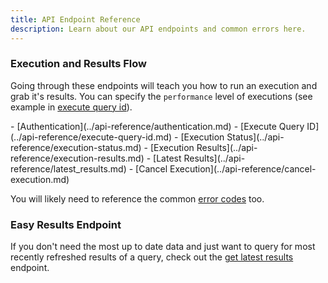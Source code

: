 ```yaml
---
title: API Endpoint Reference
description: Learn about our API endpoints and common errors here.
---
```

### Execution and Results Flow

Going through these endpoints will teach you how to run an execution and grab it's results. You can specify the `performance` level of executions (see example in [execute query id](../api-reference/execute-query-id.md)).

<div class="cards grid" markdown>
- [Authentication](../api-reference/authentication.md)
- [Execute Query ID](../api-reference/execute-query-id.md)
- [Execution Status](../api-reference/execution-status.md)
- [Execution Results](../api-reference/execution-results.md)
- [Latest Results](../api-reference/latest_results.md)
- [Cancel Execution](../api-reference/cancel-execution.md)
</div>

You will likely need to reference the common [error codes](../api-reference/errors.md) too.

### Easy Results Endpoint

If you don't need the most up to date data and just want to query for most recently refreshed results of a query, check out the [get latest results](../api-reference/latest_results.md) endpoint.
